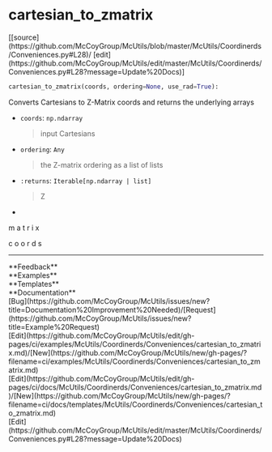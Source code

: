 # <a id="McUtils.Coordinerds.Conveniences.cartesian_to_zmatrix">cartesian_to_zmatrix</a>
<div class="docs-source-link" markdown="1">
[[source](https://github.com/McCoyGroup/McUtils/blob/master/McUtils/Coordinerds/Conveniences.py#L28)/
[edit](https://github.com/McCoyGroup/McUtils/edit/master/McUtils/Coordinerds/Conveniences.py#L28?message=Update%20Docs)]
</div>

```python
cartesian_to_zmatrix(coords, ordering=None, use_rad=True): 
```
Converts Cartesians to Z-Matrix coords and returns the underlying arrays
  - `coords`: `np.ndarray`
    > input Cartesians
  - `ordering`: `Any`
    > the Z-matrix ordering as a list of lists
  - `:returns`: `Iterable[np.ndarray | list]`
    > Z
-
m
a
t
r
i
x
 
c
o
o
r
d
s











---


<div markdown="1" class="text-secondary">
<div class="container">
  <div class="row">
   <div class="col" markdown="1">
**Feedback**   
</div>
   <div class="col" markdown="1">
**Examples**   
</div>
   <div class="col" markdown="1">
**Templates**   
</div>
   <div class="col" markdown="1">
**Documentation**   
</div>
   <div class="col" markdown="1">
   
</div>
   <div class="col" markdown="1">
   
</div>
   <div class="col" markdown="1">
   
</div>
</div>
  <div class="row">
   <div class="col" markdown="1">
[Bug](https://github.com/McCoyGroup/McUtils/issues/new?title=Documentation%20Improvement%20Needed)/[Request](https://github.com/McCoyGroup/McUtils/issues/new?title=Example%20Request)   
</div>
   <div class="col" markdown="1">
[Edit](https://github.com/McCoyGroup/McUtils/edit/gh-pages/ci/examples/McUtils/Coordinerds/Conveniences/cartesian_to_zmatrix.md)/[New](https://github.com/McCoyGroup/McUtils/new/gh-pages/?filename=ci/examples/McUtils/Coordinerds/Conveniences/cartesian_to_zmatrix.md)   
</div>
   <div class="col" markdown="1">
[Edit](https://github.com/McCoyGroup/McUtils/edit/gh-pages/ci/docs/McUtils/Coordinerds/Conveniences/cartesian_to_zmatrix.md)/[New](https://github.com/McCoyGroup/McUtils/new/gh-pages/?filename=ci/docs/templates/McUtils/Coordinerds/Conveniences/cartesian_to_zmatrix.md)   
</div>
   <div class="col" markdown="1">
[Edit](https://github.com/McCoyGroup/McUtils/edit/master/McUtils/Coordinerds/Conveniences.py#L28?message=Update%20Docs)   
</div>
   <div class="col" markdown="1">
   
</div>
   <div class="col" markdown="1">
   
</div>
   <div class="col" markdown="1">
   
</div>
</div>
</div>
</div>